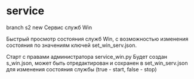 # service
branch s2 new
Сервис служб Win

Быстрый просмотр состояния служб Win, с возможностью изменения состояния по значениям 
ключей set_win_serv.json.

Старт с правами администратора service_win.py
Будет создан s_win.json, может быть отредактирован и сохранен в set_win_serv.json для изменения состояния службы (true - start, false - stop)
